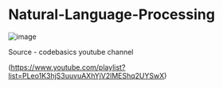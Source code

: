 # Natural-Language-Processing

![image](https://user-images.githubusercontent.com/72096831/231944118-2203c863-5f19-4ae5-ae90-16271404a7f9.png)

Source - codebasics youtube channel 

(https://www.youtube.com/playlist?list=PLeo1K3hjS3uuvuAXhYjV2lMEShq2UYSwX)

